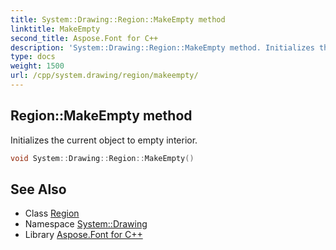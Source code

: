 ```yaml
---
title: System::Drawing::Region::MakeEmpty method
linktitle: MakeEmpty
second_title: Aspose.Font for C++
description: 'System::Drawing::Region::MakeEmpty method. Initializes the current object to empty interior in C++.'
type: docs
weight: 1500
url: /cpp/system.drawing/region/makeempty/
---
```

## Region::MakeEmpty method


Initializes the current object to empty interior.

```cpp
void System::Drawing::Region::MakeEmpty()
```

## See Also

* Class [Region](../)
* Namespace [System::Drawing](../../)
* Library [Aspose.Font for C++](../../../)
